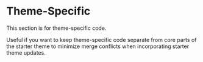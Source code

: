 # Theme-Specific

This section is for theme-specific code.

Useful if you want to keep theme-specific code separate from core parts of the starter theme to minimize merge conflicts when incorporating starter theme updates.